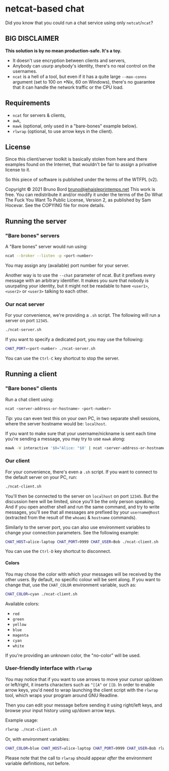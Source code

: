 # netcat-based chat

Did you know that you could run a chat service using only `netcat`/`ncat`?

## BIG DISCLAIMER

**This solution is by no mean production-safe. It's a toy.**

* It doesn't use encryption between clients and servers,
* Anybody can usurp anybody's identity, there's no real control on the usernames.
* `ncat` is a hell of a tool, but even if it has a quite large `--max-conns` argument (set to 100 on \*Nix, 60 on Windows), there's no guarantee that it can handle the network traffic or the CPU load.

## Requirements

* `ncat` for servers & clients,
* `awk`,
* `mawk` (optional, only used in a "bare-bones" example below).
* `rlwrap` (optional, to use arrow keys in the client).

## License

Since this client/server toolkit is basically stolen from here and there examples found on the Internet, that wouldn't be fair to assign a privative license to it.

So this piece of software is published under the terms of the WTFPL (v2).

Copyright © 2021 Bruno Bord <bruno@jehaisleprintemps.net>
This work is free. You can redistribute it and/or modify it under the
terms of the Do What The Fuck You Want To Public License, Version 2,
as published by Sam Hocevar. See the COPYING file for more details.

## Running the server

### "Bare bones" servers

A "Bare bones" server would run using:

```sh
ncat --broker --listen -p <port-number>
```

You may assign any (available) port number for your server.

Another way is to use the `--chat` parameter of ncat. But it prefixes every message with an arbitrary identifier. It makes you sure that nobody is usurpating your identity, but it might not be readable to have `<user1>`, `<user2>` or `<user3>` talking to each other.

### Our ncat server

For your convenience, we're providing a `.sh` script. The following will run a server on port `12345`.

```sh
./ncat-server.sh
```

If you want to specify a dedicated port, you may use the following:

```sh
CHAT_PORT=<port-number> ./ncat-server.sh
```

You can use the `Ctrl-C` key shortcut to stop the server.

## Running a client

### "Bare bones" clients

Run a chat client using:

```sh
ncat <server-address-or-hostname> <port-number>
```

*Tip*: you can even test this on your own PC, in two separate shell sessions, where the server hostname would be: `localhost`.

If you want to make sure that your username/nickname is sent each time you're sending a message, you may try to use `mawk` along:

```sh
mawk -W interactive '$0="Alice: "$0' | ncat <server-address-or-hostname> <port-number>
```

### Our client

For your convenience, there's even a `.sh` script. If you want to connect to the default server on your PC, run:

```sh
./ncat-client.sh
```

You'll then be connected to the server on `localhost` on port `12345`. But the discussion here will be limited, since you'll be the only person speaking. And if you open another shell and run the same command, and try to write messages, you'll see that all messages are prefixed by your `username@host` (extracted from the result of the `whoami` & `hostname` commands).

Similarly to the server port, you can also use environment variables to change your connection parameters. See the following example:

```sh
CHAT_HOST=alice-laptop CHAT_PORT=9999 CHAT_USER=Bob ./ncat-client.sh
```

You can use the `Ctrl-D` key shortcut to disconnect.

#### Colors

You may chose the color with which your messages will be received by the other users. By default, no specific colour will be sent along. If you want to change that, use the `CHAT_COLOR` environment variable, such as:

```sh
CHAT_COLOR=cyan ./ncat-client.sh
```

Available colors:

* `red`
* `green`
* `yellow`
* `blue`
* `magenta`
* `cyan`
* `white`

If you're providing an unknown color, the "no-color" will be used.

### User-friendly interface with `rlwrap`

You may notice that if you want to use arrows to move your cursor up/down or left/right, it inserts characters such as `^[[A^` or `[[D`. In order to enable arrow keys, you'd need to wrap launching the client script with the `rlwrap` tool, which wraps your program around GNU Readline.

Then you can edit your message before sending it using right/left keys, and browse your input history using up/down arrow keys.

Example usage:

```sh
rlwrap ./ncat-client.sh
```

Or, with environment variables:

```sh
CHAT_COLOR=blue CHAT_HOST=alice-laptop CHAT_PORT=9999 CHAT_USER=Bob rlwrap ./ncat-client.sh
```

Please note that the call to `rlwrap` should appear *after* the environment variable definitions, not before.
